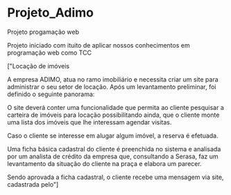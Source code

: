 # Projeto_Adimo
Projeto progamação web

Projeto iniciado com ituito de aplicar nossos conhecimentos em programação web como TCC

["Locação de imóveis

A empresa ADIMO, atua no ramo imobiliário e necessita criar um site para administrar o seu setor de locação. Após um levantamento preliminar, foi definido o seguinte panorama:

O site deverá conter uma funcionalidade que permita ao cliente pesquisar a carteira de
imóveis para locação possibilitando ainda, que o cliente monte uma lista dos imóveis que lhe
interessam agendar visitas.

Caso o cliente se interesse em alugar algum imóvel, a reserva é efetuada.

Uma ficha básica cadastral do cliente é preenchida no sistema e analisada por um analista de
crédito da empresa que, consultando a Serasa, faz um levantamento da situação do cliente na
praça e elabora um parecer.

Sendo aprovada a ficha cadastral, o cliente recebe uma mensagem via site, cadastrada pelo"]
